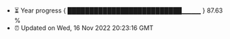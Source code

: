 - ⏳ Year progress { ██████████████████████████▁▁▁▁ } 87.63 %
- ⏰ Updated on Wed, 16 Nov 2022 20:23:16 GMT

